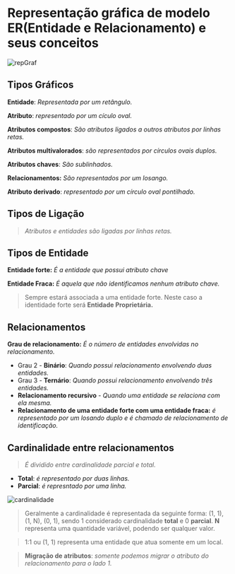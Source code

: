 # Representação gráfica de modelo ER(Entidade e Relacionamento) e seus conceitos

![repGraf](https://user-images.githubusercontent.com/86432208/154335282-aa4f1b0a-6a84-4b4c-8fb7-39516630e772.png)

## Tipos Gráficos

**Entidade**: *Representada por um retângulo.*

**Atributo**: *representado por um cículo oval.*

**Atributos compostos**: *São atributos ligados a outros atributos por linhas retas.*

**Atributos multivalorados**: *são representados por círculos ovais duplos.*

**Atributos chaves**: *São sublinhados.*

**Relacionamentos:** *São representados por um losango.*

**Atributo derivado**: *representado por um círculo oval pontilhado.*


## Tipos de Ligação

> *Atributos e entidades são ligadas por linhas retas.*

## Tipos de Entidade

**Entidade forte:** *É a entidade que possui atributo chave*

**Entidade Fraca:** *É aquela que não identificamos nenhum atributo chave.*
> Sempre estará associada a uma entidade forte. Neste caso a identidade forte será **Entidade Proprietária.**

## Relacionamentos

**Grau de relacionamento:** *É o número de entidades envolvidas no relacionamento.*

- Grau 2 - **Binário**: *Quando possui relacionamento envolvendo duas entidades.*
- Grau 3 - **Ternário**: *Quando possui relacionamento envolvendo três entidades.*
- **Relacionamento recursivo** - *Quando uma entidade se relaciona com ela mesma.*
- **Relacionamento de uma entidade forte com uma entidade fraca:** *é representado por um losando duplo e é chamado de relacionamento de identificação.*

## Cardinalidade entre relacionamentos

> *É dividido entre cardinalidade parcial e total.*
- **Total**: *é representado por duas linhas.*
- **Parcial**: *é represntado por uma linha.*

![cardinalidade](https://user-images.githubusercontent.com/86432208/154539673-d99b55e4-20bc-4931-8f4f-97bde56cb2a5.png)

> Geralmente a cardinalidade é representada da seguinte forma: (1, 1), (1, N), (0, 1), sendo 1 considerado cardinalidade **total** e 0 **parcial**. **N** representa uma quantidade variável, podendo ser qualquer valor.

> 1:1 ou (1, 1) representa uma entidade que atua somente em um local.

> **Migração de atributos**: *somente podemos migrar o atributo do relacionamento para o lado 1.*





